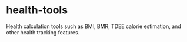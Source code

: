 # health-tools
Health calculation tools such as BMI, BMR, TDEE calorie estimation, and other health tracking features.
